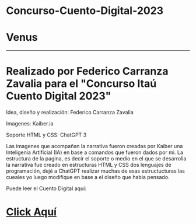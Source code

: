 # Concurso-Cuento-Digital-2023

# Venus
----------------------------------------------------------------------------------------------------------------------------------------------------------------------------------------------------------------------------------------------------------------------
# Realizado por Federico Carranza Zavalia para el "Concurso Itaú Cuento Digital 2023"

Idea, diseño y realización: Federico Carranza Zavalia

Imagenes: Kaiber.ia

Soporte HTML y CSS: ChatGPT 3

Las imagenes que acompañan la narrativa fueron creadas por Kaiber una Inteligenia Artificial (IA) en base a comandos que fueron dados por mi. La estructura de la pagina, es decir el soporte o medio en el que se desarrolla la narrativa fue creado en estructuras HTML y CSS dos lenguajes de programación, dejé a ChatGPT realizar muchas de esas estructucturas las cueales yo luego modifique en base a el diseño que habia pensado.

Puede leer el Cuento Digital aquí:

# [Click Aquí](https://fedelpx.github.io/Concurso-Cuento-Digital-2023/)




